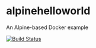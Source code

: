 # alpinehelloworld
An Alpine-based Docker example

[![Build Status](http://ip10-0-1-3-ck8n364t654gqaevkbeg-8080.direct.docker.labs.eazytraining.fr/job/deploiment/badge/icon)](http://ip10-0-1-3-ck8n364t654gqaevkbeg-8080.direct.docker.labs.eazytraining.fr/job/deploiment/)

